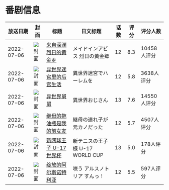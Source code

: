 # 番剧信息

|放送日期|封面|标题|日文标题|话数|评分|评分人数|
|---|---|---|---|---|---|---|
|2022-07-06|![封面](https://lain.bgm.tv/pic/cover/c/ae/18/298477_eBaQ8.jpg)|[来自深渊 烈日的黄金乡](https://bangumi.tv/subject/298477)|メイドインアビス 烈日の黄金郷|12|8.3|10458人评分|
|2022-07-06|![封面](https://lain.bgm.tv/pic/cover/c/b3/a6/322130_g6hkc.jpg)|[异世界迷宫里的后宫生活](https://bangumi.tv/subject/322130)|異世界迷宮でハーレムを|12|5.8|3638人评分|
|2022-07-06|![封面](https://lain.bgm.tv/pic/cover/c/1a/75/339326_v466V.jpg)|[异世界舅舅](https://bangumi.tv/subject/339326)|異世界おじさん|13|7.6|14550人评分|
|2022-07-06|![封面](https://lain.bgm.tv/pic/cover/c/49/54/343106_cT6ZV.jpg)|[继母的拖油瓶是我的前女友](https://bangumi.tv/subject/343106)|継母の連れ子が元カノだった|12|5.7|4507人评分|
|2022-07-06|![封面](https://lain.bgm.tv/pic/cover/c/b5/a2/352336_8IxXi.jpg)|[新网球王子 U-17 世界杯](https://bangumi.tv/subject/352336)|新テニスの王子様 U-17 WORLD CUP|13|5.0|178人评分|
|2022-07-06|![封面](https://lain.bgm.tv/pic/cover/c/23/b1/384635_CC6h1.jpg)|[绽放的阿尔斯诺特利亚](https://bangumi.tv/subject/384635)|咲う アルスノトリア すんっ！|12|5.5|597人评分|
